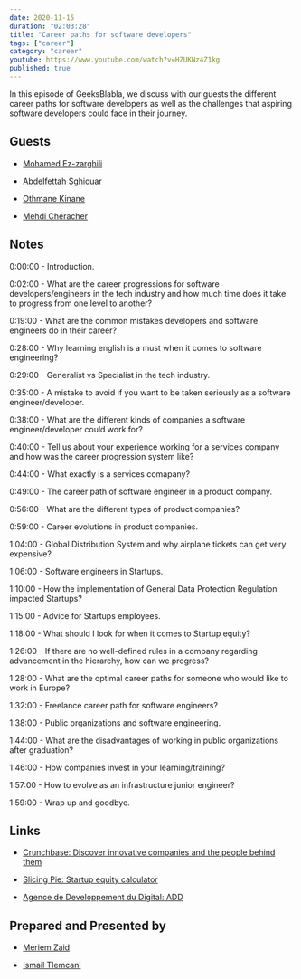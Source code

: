 ```yaml
---
date: 2020-11-15
duration: "02:03:28"
title: "Career paths for software developers"
tags: ["career"]
category: "career"
youtube: https://www.youtube.com/watch?v=HZUKNz4Z1kg
published: true
---
```


In this episode of GeeksBlabla, we discuss with our guests the different career paths for software developers as well as the challenges that aspiring software developers could face in their journey.

## Guests

- [Mohamed Ez-zarghili](https://twitter.com/ezzarghili)

- [Abdelfettah Sghiouar](https://twitter.com/boredabdel)

- [Othmane Kinane](https://www.linkedin.com/in/othmanekinane/)

- [Mehdi Cheracher](https://twitter.com/Mehdi_Cheracher)

## Notes

0:00:00 - Introduction.

0:02:00 - What are the career progressions for software developers/engineers in the tech industry and how much time does it take to progress from one level to another?

0:19:00 - What are the common mistakes developers and software engineers do in their career?

0:28:00 - Why learning english is a must when it comes to software engineering?

0:29:00 - Generalist vs Specialist in the tech industry.

0:35:00 - A mistake to avoid if you want to be taken seriously as a software engineer/developer.

0:38:00 - What are the different kinds of companies a software engineer/developer could work for?

0:40:00 - Tell us about your experience working for a services company and how was the career progression system like?

0:44:00 - What exactly is a services comapany?

0:49:00 - The career path of software engineer in a product company.

0:56:00 - What are the different types of product companies?

0:59:00 - Career evolutions in product companies.

1:04:00 - Global Distribution System and why airplane tickets can get very expensive?

1:06:00 - Software engineers in Startups.

1:10:00 - How the implementation of General Data Protection Regulation impacted Startups?

1:15:00 - Advice for Startups employees.

1:18:00 - What should I look for when it comes to Startup equity?

1:26:00 - If there are no well-defined rules in a company regarding advancement in the hierarchy, how can we progress?

1:28:00 - What are the optimal career paths for someone who would like to work in Europe?

1:32:00 - Freelance career path for software engineers?

1:38:00 - Public organizations and software engineering.

1:44:00 - What are the disadvantages of working in public organizations after graduation?

1:46:00 - How companies invest in your learning/training?

1:57:00 - How to evolve as an infrastructure junior engineer?

1:59:00 - Wrap up and goodbye.

## Links

- [Crunchbase: Discover innovative companies and the people behind them](https://www.crunchbase.com/)

- [Slicing Pie: Startup equity calculator](https://slicingpie.com/)

- [Agence de Developpement du Digital: ADD](https://www.add.gov.ma/)

## Prepared and Presented by

- [Meriem Zaid](https://twitter.com/_iMeriem)

- [Ismail Tlemcani](https://www.linkedin.com/in/ismailtlemcani)
